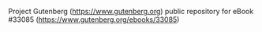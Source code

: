 Project Gutenberg (https://www.gutenberg.org) public repository for eBook #33085 (https://www.gutenberg.org/ebooks/33085)
